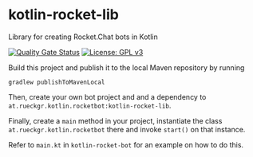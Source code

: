 # kotlin-rocket-lib

Library for creating Rocket.Chat bots in Kotlin

[![Quality Gate Status](https://sonarcloud.io/api/project_badges/measure?project=paulchen_kotlin-rocket-lib&metric=alert_status)](https://sonarcloud.io/dashboard?id=paulchen_kotlin-rocket-lib)
[![License: GPL v3](https://img.shields.io/badge/License-GPLv3-blue.svg)](https://www.gnu.org/licenses/gpl-3.0)


Build this project and publish it to the local Maven repository by running

`gradlew publishToMavenLocal`

Then, create your own bot project and and a dependency to `at.rueckgr.kotlin.rocketbot:kotlin-rocket-lib`.

Finally, create a `main` method in your project, instantiate the class `at.rueckgr.kotlin.rocketbot`
there and invoke `start()` on that instance.

Refer to `main.kt` in `kotlin-rocket-bot` for an example on how to do this.
